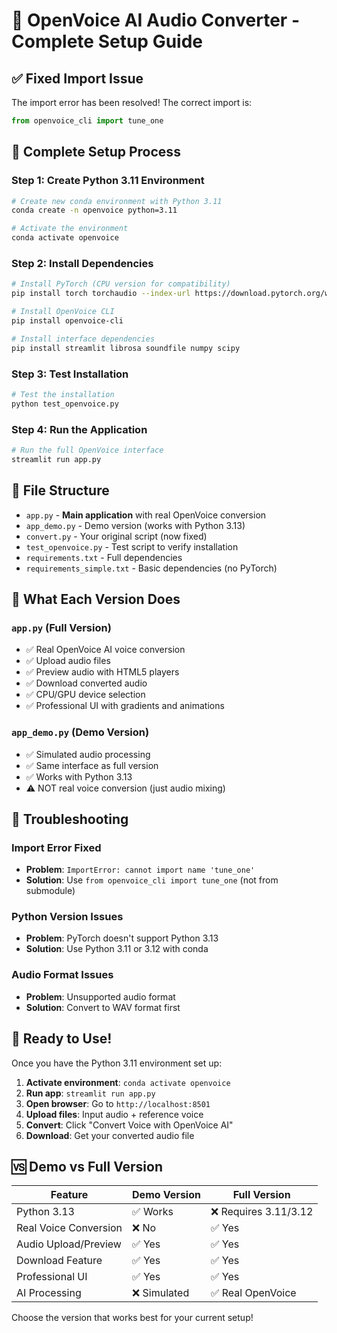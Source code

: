 # 🎵 OpenVoice AI Audio Converter - Complete Setup Guide

## ✅ Fixed Import Issue

The import error has been resolved! The correct import is:
```python
from openvoice_cli import tune_one
```

## 🚀 Complete Setup Process

### Step 1: Create Python 3.11 Environment

```bash
# Create new conda environment with Python 3.11
conda create -n openvoice python=3.11

# Activate the environment
conda activate openvoice
```

### Step 2: Install Dependencies

```bash
# Install PyTorch (CPU version for compatibility)
pip install torch torchaudio --index-url https://download.pytorch.org/whl/cpu

# Install OpenVoice CLI
pip install openvoice-cli

# Install interface dependencies
pip install streamlit librosa soundfile numpy scipy
```

### Step 3: Test Installation

```bash
# Test the installation
python test_openvoice.py
```

### Step 4: Run the Application

```bash
# Run the full OpenVoice interface
streamlit run app.py
```

## 📁 File Structure

- `app.py` - **Main application** with real OpenVoice conversion
- `app_demo.py` - Demo version (works with Python 3.13)
- `convert.py` - Your original script (now fixed)
- `test_openvoice.py` - Test script to verify installation
- `requirements.txt` - Full dependencies
- `requirements_simple.txt` - Basic dependencies (no PyTorch)

## 🎯 What Each Version Does

### `app.py` (Full Version)
- ✅ Real OpenVoice AI voice conversion
- ✅ Upload audio files
- ✅ Preview audio with HTML5 players
- ✅ Download converted audio
- ✅ CPU/GPU device selection
- ✅ Professional UI with gradients and animations

### `app_demo.py` (Demo Version)
- ✅ Simulated audio processing
- ✅ Same interface as full version
- ✅ Works with Python 3.13
- ⚠️ NOT real voice conversion (just audio mixing)

## 🔧 Troubleshooting

### Import Error Fixed
- **Problem**: `ImportError: cannot import name 'tune_one'`
- **Solution**: Use `from openvoice_cli import tune_one` (not from submodule)

### Python Version Issues
- **Problem**: PyTorch doesn't support Python 3.13
- **Solution**: Use Python 3.11 or 3.12 with conda

### Audio Format Issues
- **Problem**: Unsupported audio format
- **Solution**: Convert to WAV format first

## 🎉 Ready to Use!

Once you have the Python 3.11 environment set up:

1. **Activate environment**: `conda activate openvoice`
2. **Run app**: `streamlit run app.py`
3. **Open browser**: Go to `http://localhost:8501`
4. **Upload files**: Input audio + reference voice
5. **Convert**: Click "Convert Voice with OpenVoice AI"
6. **Download**: Get your converted audio file

## 🆚 Demo vs Full Version

| Feature | Demo Version | Full Version |
|---------|-------------|--------------|
| Python 3.13 | ✅ Works | ❌ Requires 3.11/3.12 |
| Real Voice Conversion | ❌ No | ✅ Yes |
| Audio Upload/Preview | ✅ Yes | ✅ Yes |
| Download Feature | ✅ Yes | ✅ Yes |
| Professional UI | ✅ Yes | ✅ Yes |
| AI Processing | ❌ Simulated | ✅ Real OpenVoice |

Choose the version that works best for your current setup!
